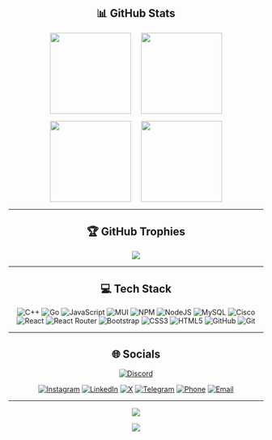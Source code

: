 <div align="center">

## 📊 GitHub Stats
<!-- Row 1 -->
<p style="display:flex; justify-content:center; gap:20px;">
  <img src="https://github-readme-stats.vercel.app/api?username=prsanikpour&theme=dark&hide_border=false&include_all_commits=false&count_private=false" height="160" />
  <img src="https://nirzak-streak-stats.vercel.app/?user=prsanikpour&theme=dark&hide_border=false" height="160" />
</p>

<!-- Row 2 -->
<p style="display:flex; justify-content:center; gap:20px;">
  <img src="https://github-readme-stats.vercel.app/api/top-langs/?username=prsanikpour&theme=dark&hide_border=false&include_all_commits=false&count_private=false&layout=compact" height="160" />
  <img src="https://github-contributor-stats.vercel.app/api?username=prsanikpour&limit=5&theme=dark&combine_all_yearly_contributions=true" height="160" />
</p>

---

## 🏆 GitHub Trophies
![](https://github-profile-trophy.vercel.app/?username=prsanikpour&theme=radical&no-frame=true&no-bg=true&margin-w=4)

---

## 💻 Tech Stack
![C++](https://img.shields.io/badge/c++-%2300599C.svg?style=for-the-badge&logo=c%2B%2B&logoColor=white)
![Go](https://img.shields.io/badge/go-%2300ADD8.svg?style=for-the-badge&logo=go&logoColor=white)
![JavaScript](https://img.shields.io/badge/javascript-%23323330.svg?style=for-the-badge&logo=javascript&logoColor=%23F7DF1E)
![MUI](https://img.shields.io/badge/MUI-%230081CB.svg?style=for-the-badge&logo=mui&logoColor=white)
![NPM](https://img.shields.io/badge/NPM-%23CB3837.svg?style=for-the-badge&logo=npm&logoColor=white)
![NodeJS](https://img.shields.io/badge/node.js-6DA55F?style=for-the-badge&logo=node.js&logoColor=white)
![MySQL](https://img.shields.io/badge/mysql-4479A1.svg?style=for-the-badge&logo=mysql&logoColor=white)
![Cisco](https://img.shields.io/badge/cisco-%23049fd9.svg?style=for-the-badge&logo=cisco&logoColor=black)
![React](https://img.shields.io/badge/react-%2320232a.svg?style=for-the-badge&logo=react&logoColor=%2361DAFB)
![React Router](https://img.shields.io/badge/React_Router-CA4245?style=for-the-badge&logo=react-router&logoColor=white)
![Bootstrap](https://img.shields.io/badge/bootstrap-%238511FA.svg?style=for-the-badge&logo=bootstrap&logoColor=white)
![CSS3](https://img.shields.io/badge/css3-%231572B6.svg?style=for-the-badge&logo=css3&logoColor=white)
![HTML5](https://img.shields.io/badge/html5-%23E34F26.svg?style=for-the-badge&logo=html5&logoColor=white)
![GitHub](https://img.shields.io/badge/github-%23121011.svg?style=for-the-badge&logo=github&logoColor=white)
![Git](https://img.shields.io/badge/git-%23F05033.svg?style=for-the-badge&logo=git&logoColor=white)

---

## 🌐 Socials
[![Discord](https://img.shields.io/badge/Discord-%237289DA.svg?logo=discord&logoColor=white)](https://discord.gg/abcdEFG)

[![Instagram](https://img.shields.io/badge/Instagram-%23E4405F.svg?logo=Instagram&logoColor=white)](https://instagram.com/prsanikpour)
[![LinkedIn](https://img.shields.io/badge/LinkedIn-%230077B5.svg?logo=linkedin&logoColor=white)](https://linkedin.com/in/www.linkedin.com/in-parsa-nikpour-957104386)
[![X](https://img.shields.io/badge/X-black.svg?logo=X&logoColor=white)](https://x.com/parsanikpor)
[![Telegram](https://img.shields.io/badge/Telegram-2CA5E0?logo=telegram&logoColor=white)](https://t.me/<your-telegram-username>)
[![Phone](https://img.shields.io/badge/Phone-%230078D7.svg?logo=phone&logoColor=white)](tel:+098<9148702706>)
[![Email](https://img.shields.io/badge/Email-D14836?logo=gmail&logoColor=white)](mailto:prsanikpour1382@gmail.com)

---

![](https://quotes-github-readme.vercel.app/api?type=horizontal&theme=dark)

[![](https://visitcount.itsvg.in/api?id=prsanikpour&icon=2&color=1)](https://visitcount.itsvg.in)

</div>
